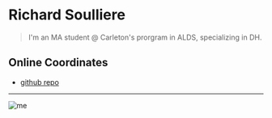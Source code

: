 # Richard Soulliere

> I'm an MA student @ Carleton's prorgram in ALDS, specializing in DH.

## Online Coordinates

+ [github repo](https://github.com/80masters)

----

![me](https://github.com/80masters/practicerepo/DSCN3795.jpg?raw=true)